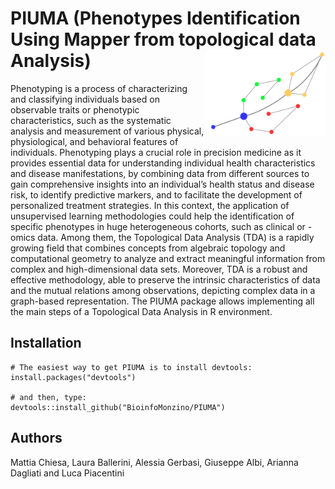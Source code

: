 # PIUMA (Phenotypes Identification Using Mapper from topological data Analysis)  <img src="man/figures/logo.png" align="right" height="138" />
Phenotyping is a process of characterizing and classifying individuals based on observable traits or phenotypic characteristics, such as the systematic analysis and measurement of various physical, physiological, and behavioral features of individuals. Phenotyping plays a crucial role in precision medicine as it provides essential data for understanding individual health characteristics and disease manifestations, by combining data from different sources to gain comprehensive insights into an individual’s health status and disease risk, to identify predictive markers, and to facilitate the development of personalized treatment strategies.
In this context, the application of unsupervised learning methodologies could help the identification of specific phenotypes in huge heterogeneous cohorts, such as clinical or -omics data.
Among them, the Topological Data Analysis (TDA) is a rapidly growing field that combines concepts from algebraic topology and computational geometry to analyze and extract meaningful information from complex and high-dimensional data sets. Moreover, TDA is a robust and effective methodology, able to preserve the intrinsic characteristics of data and the mutual relations among observations, depicting complex data in a graph-based representation.
The PIUMA package allows implementing all the main steps of a Topological Data Analysis in R environment.


## Installation
```{r, eval = FALSE}
# The easiest way to get PIUMA is to install devtools:
install.packages("devtools")

# and then, type:
devtools::install_github("BioinfoMonzino/PIUMA")
```

## Authors
Mattia Chiesa, Laura Ballerini, Alessia Gerbasi, Giuseppe Albi, Arianna Dagliati and Luca Piacentini
